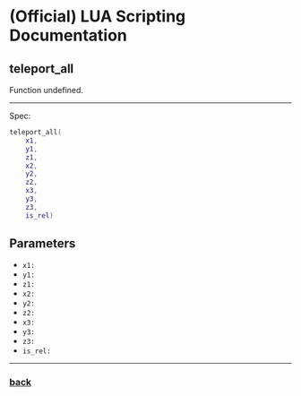
# (Official) LUA Scripting Documentation

## teleport_all

Function undefined.

___

Spec:

```lua
teleport_all(
	x1,
	y1,
	z1,
	x2,
	y2,
	z2,
	x3,
	y3,
	z3,
	is_rel)
```

## Parameters

- `x1:` 
- `y1:` 
- `z1:` 
- `x2:` 
- `y2:` 
- `z2:` 
- `x3:` 
- `y3:` 
- `z3:` 
- `is_rel:` 

___

### [back](../other)
